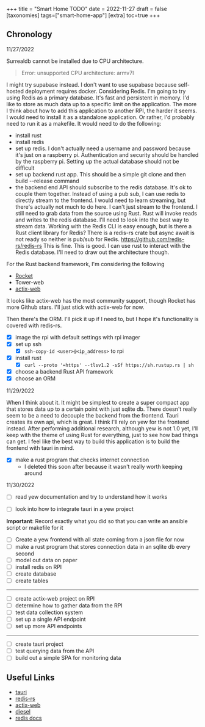 +++
title = "Smart Home TODO"
date = 2022-11-27
draft = false
[taxonomies]
tags=["smart-home-app"]
[extra]
toc=true
+++

## Chronology

11/27/2022

Surrealdb cannot be installed due to CPU architecture.
> Error: unsupported CPU architecture: armv7l

I might try supabase instead.
I don't want to use supabase because self-hosted deployment requires docker.
Considering Redis.
I'm going to try using Redis as a primary database. It's fast and persistent in memory.
I'd like to store as much data up to a specific limit on the application.
The more I think about how to add this application to another RPI, the harder it seems.
I would need to install it as a standalone application.
Or rather, I'd probably need to run it as a makefile.
It would need to do the following:
- install rust
- install redis
- set up redis. I don't actually need a username and password because it's just on a raspberry pi. Authentication and security should be handled by the raspberry pi. Setting up the actual database should not be difficult
- set up backend rust app. This should be a simple git clone and then build --release command
- the backend end API should subscribe to the redis database. It's ok to couple them together.
Instead of using a pub sub, I can use redis to directly stream to the frontend.
I would need to learn streaming, but there's actually not much to do here.
I can't just stream to the frontend.
I still need to grab data from the source using Rust.
Rust will invoke reads and writes to the redis database.
I'll need to look into the best way to stream data.
Working with the Redis CLI is easy enough, but is there a Rust client library for Redis?
There is a redis-rs crate but async await is not ready so neither is pub/sub for Redis.
https://github.com/redis-rs/redis-rs
This is fine.
This is good. I can use rust to interact with the Redis database.
I'll need to draw out the architecture though.

For the Rust backend framework, I'm considering the following
- [Rocket](https://rocket.rs/)
- Tower-web
- [actix-web](https://actix.rs/)

It looks like actix-web has the most community support, though Rocket has more Github stars.
I'll just stick with actix-web for now.

Then there's the ORM. I'll pick it up if I need to, but I hope it's functionality is covered with redis-rs.

- [x] image the rpi with default settings with rpi imager
- [x] set up ssh
  - [x] `ssh-copy-id <user>@<ip_address>` to rpi
- [x] install rust
  - [x] `curl --proto '=https' --tlsv1.2 -sSf https://sh.rustup.rs | sh`
- [x] choose a backend Rust API framework
- [x] choose an ORM

11/29/2022

When I think about it. It might be simplest to create a super compact app that stores data up to a certain point with just sqlite db.
There doesn't really seem to be a need to decouple the backend from the frontend.
Tauri creates its own api, which is great.
I think I'll rely on yew for the frontend instead.
After performing additional research, although yew is not 1.0 yet, I'll keep with the theme of using Rust for everything, just to see how bad things can get.
I feel like the best way to build this application is to build the frontend with tauri in mind.

- [x] make a rust program that checks internet connection
  - I deleted this soon after because it wasn't really worth keeping around

11/30/2022



- [ ] read yew documentation and try to understand how it works
- [ ] look into how to integrate tauri in a yew project


**Important**: Record exactly what you did so that you can write an ansible script or makefile for it

- [ ] Create a yew frontend with all state coming from a json file for now
- [ ] make a rust program that stores connection data in an sqlite db every second
- [ ] model out data on paper
- [ ] install redis on RPI
- [ ] create database
- [ ] create tables
---
- [ ] create actix-web project on RPI
- [ ] determine how to gather data from the RPI
- [ ] test data collection system
- [ ] set up a single API endpoint
- [ ] set up more API endpoints
---
- [ ] create tauri project
- [ ] test querying data from the API
- [ ] build out a simple SPA for monitoring data

## Useful Links

- [tauri](https://tauri.app/)
- [redis-rs](https://docs.rs/redis/latest/redis/)
- [actix-web](https://actix.rs/)
- [diesel](https://diesel.rs/)
- [redis docs](https://redis.io/docs/)